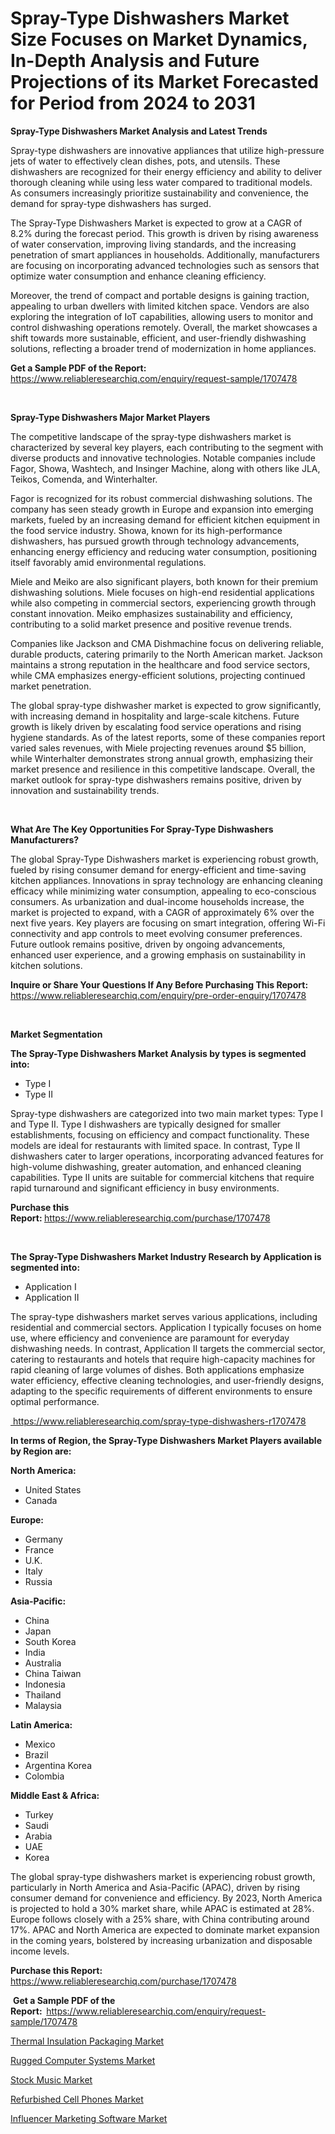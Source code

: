 <p><h1>Spray-Type Dishwashers Market Size Focuses on Market Dynamics, In-Depth Analysis and Future Projections of its Market Forecasted for Period from 2024 to 2031</h1></p><p><strong>Spray-Type Dishwashers Market Analysis and Latest Trends</strong></p>
<p><p>Spray-type dishwashers are innovative appliances that utilize high-pressure jets of water to effectively clean dishes, pots, and utensils. These dishwashers are recognized for their energy efficiency and ability to deliver thorough cleaning while using less water compared to traditional models. As consumers increasingly prioritize sustainability and convenience, the demand for spray-type dishwashers has surged.</p><p>The Spray-Type Dishwashers Market is expected to grow at a CAGR of 8.2% during the forecast period. This growth is driven by rising awareness of water conservation, improving living standards, and the increasing penetration of smart appliances in households. Additionally, manufacturers are focusing on incorporating advanced technologies such as sensors that optimize water consumption and enhance cleaning efficiency.</p><p>Moreover, the trend of compact and portable designs is gaining traction, appealing to urban dwellers with limited kitchen space. Vendors are also exploring the integration of IoT capabilities, allowing users to monitor and control dishwashing operations remotely. Overall, the market showcases a shift towards more sustainable, efficient, and user-friendly dishwashing solutions, reflecting a broader trend of modernization in home appliances.</p></p>
<p><strong>Get a Sample PDF of the Report:&nbsp;</strong> <a href="https://www.reliableresearchiq.com/enquiry/request-sample/1707478?utm_campaign=1138&utm_medium=2&utm_source=Github&utm_content=ia&utm_term=07102024&utm_id=spray-type-dishwashers">https://www.reliableresearchiq.com/enquiry/request-sample/1707478</a></p>
<p>&nbsp;</p>
<p><strong>Spray-Type Dishwashers Major Market Players</strong></p>
<p><p>The competitive landscape of the spray-type dishwashers market is characterized by several key players, each contributing to the segment with diverse products and innovative technologies. Notable companies include Fagor, Showa, Washtech, and Insinger Machine, along with others like JLA, Teikos, Comenda, and Winterhalter.</p><p>Fagor is recognized for its robust commercial dishwashing solutions. The company has seen steady growth in Europe and expansion into emerging markets, fueled by an increasing demand for efficient kitchen equipment in the food service industry. Showa, known for its high-performance dishwashers, has pursued growth through technology advancements, enhancing energy efficiency and reducing water consumption, positioning itself favorably amid environmental regulations.</p><p>Miele and Meiko are also significant players, both known for their premium dishwashing solutions. Miele focuses on high-end residential applications while also competing in commercial sectors, experiencing growth through constant innovation. Meiko emphasizes sustainability and efficiency, contributing to a solid market presence and positive revenue trends.</p><p>Companies like Jackson and CMA Dishmachine focus on delivering reliable, durable products, catering primarily to the North American market. Jackson maintains a strong reputation in the healthcare and food service sectors, while CMA emphasizes energy-efficient solutions, projecting continued market penetration.</p><p>The global spray-type dishwasher market is expected to grow significantly, with increasing demand in hospitality and large-scale kitchens. Future growth is likely driven by escalating food service operations and rising hygiene standards. As of the latest reports, some of these companies report varied sales revenues, with Miele projecting revenues around $5 billion, while Winterhalter demonstrates strong annual growth, emphasizing their market presence and resilience in this competitive landscape. Overall, the market outlook for spray-type dishwashers remains positive, driven by innovation and sustainability trends.</p></p>
<p>&nbsp;</p>
<p><strong>What Are The Key Opportunities For Spray-Type Dishwashers Manufacturers?</strong></p>
<p><p>The global Spray-Type Dishwashers market is experiencing robust growth, fueled by rising consumer demand for energy-efficient and time-saving kitchen appliances. Innovations in spray technology are enhancing cleaning efficacy while minimizing water consumption, appealing to eco-conscious consumers. As urbanization and dual-income households increase, the market is projected to expand, with a CAGR of approximately 6% over the next five years. Key players are focusing on smart integration, offering Wi-Fi connectivity and app controls to meet evolving consumer preferences. Future outlook remains positive, driven by ongoing advancements, enhanced user experience, and a growing emphasis on sustainability in kitchen solutions.</p></p>
<p><strong>Inquire or Share Your Questions If Any Before Purchasing This Report:</strong> <a href="https://www.reliableresearchiq.com/enquiry/pre-order-enquiry/1707478?utm_campaign=1138&utm_medium=2&utm_source=Github&utm_content=ia&utm_term=07102024&utm_id=spray-type-dishwashers">https://www.reliableresearchiq.com/enquiry/pre-order-enquiry/1707478</a></p>
<p>&nbsp;</p>
<p><strong>Market Segmentation</strong></p>
<p><strong>The Spray-Type Dishwashers Market Analysis by types is segmented into:</strong></p>
<p><ul><li>Type I</li><li>Type II</li></ul></p>
<p><p>Spray-type dishwashers are categorized into two main market types: Type I and Type II. Type I dishwashers are typically designed for smaller establishments, focusing on efficiency and compact functionality. These models are ideal for restaurants with limited space. In contrast, Type II dishwashers cater to larger operations, incorporating advanced features for high-volume dishwashing, greater automation, and enhanced cleaning capabilities. Type II units are suitable for commercial kitchens that require rapid turnaround and significant efficiency in busy environments.</p></p>
<p><strong>Purchase this Report:&nbsp;</strong><a href="https://www.reliableresearchiq.com/purchase/1707478?utm_campaign=1138&utm_medium=2&utm_source=Github&utm_content=ia&utm_term=07102024&utm_id=spray-type-dishwashers">https://www.reliableresearchiq.com/purchase/1707478</a></p>
<p>&nbsp;</p>
<p><strong>The Spray-Type Dishwashers Market Industry Research by Application is segmented into:</strong></p>
<p><ul><li>Application I</li><li>Application II</li></ul></p>
<p><p>The spray-type dishwashers market serves various applications, including residential and commercial sectors. Application I typically focuses on home use, where efficiency and convenience are paramount for everyday dishwashing needs. In contrast, Application II targets the commercial sector, catering to restaurants and hotels that require high-capacity machines for rapid cleaning of large volumes of dishes. Both applications emphasize water efficiency, effective cleaning technologies, and user-friendly designs, adapting to the specific requirements of different environments to ensure optimal performance.</p></p>
<p><a href="https://www.reliableresearchiq.com/spray-type-dishwashers-r1707478?utm_campaign=1138&utm_medium=2&utm_source=Github&utm_content=ia&utm_term=07102024&utm_id=spray-type-dishwashers">&nbsp;https://www.reliableresearchiq.com/spray-type-dishwashers-r1707478</a></p>
<p><strong>In terms of Region, the Spray-Type Dishwashers Market Players available by Region are:</strong></p>
<p>
    <p> <strong> North America: </strong>
        <ul>
            <li>United States</li>
            <li>Canada</li>
        </ul>
        </p> 
    <p> <strong> Europe: </strong>
        <ul>
            <li>Germany</li>
            <li>France</li>
            <li>U.K.</li>
            <li>Italy</li>
            <li>Russia</li>
        </ul>
        </p> 
    <p> <strong> Asia-Pacific: </strong>
        <ul>
            <li>China</li>
            <li>Japan</li>
            <li>South Korea</li>
            <li>India</li>
            <li>Australia</li>
            <li>China Taiwan</li>
            <li>Indonesia</li>
            <li>Thailand</li>
            <li>Malaysia</li>
        </ul>
        </p> 
    <p> <strong> Latin America: </strong>
        <ul>
            <li>Mexico</li>
            <li>Brazil</li>
            <li>Argentina Korea</li>
            <li>Colombia</li>
        </ul>
        </p> 
    <p> <strong> Middle East & Africa: </strong>
        <ul>
            <li>Turkey</li>
            <li>Saudi</li>
            <li>Arabia</li>
            <li>UAE</li>
            <li>Korea</li>
        </ul>
    </p>
    </p>
<p><p>The global spray-type dishwashers market is experiencing robust growth, particularly in North America and Asia-Pacific (APAC), driven by rising consumer demand for convenience and efficiency. By 2023, North America is projected to hold a 30% market share, while APAC is estimated at 28%. Europe follows closely with a 25% share, with China contributing around 17%. APAC and North America are expected to dominate market expansion in the coming years, bolstered by increasing urbanization and disposable income levels.</p></p>
<p><strong>Purchase this Report: </strong><a href="https://www.reliableresearchiq.com/purchase/1707478?utm_campaign=1138&utm_medium=2&utm_source=Github&utm_content=ia&utm_term=07102024&utm_id=spray-type-dishwashers">https://www.reliableresearchiq.com/purchase/1707478</a></p>
<p>&nbsp;<strong>Get a Sample PDF of the Report:&nbsp;&nbsp;</strong><a href="https://www.reliableresearchiq.com/enquiry/request-sample/1707478?utm_campaign=1138&utm_medium=2&utm_source=Github&utm_content=ia&utm_term=07102024&utm_id=spray-type-dishwashers">https://www.reliableresearchiq.com/enquiry/request-sample/1707478</a></p>
<p><strong></strong></p>
<p><p><a href="https://www.linkedin.com/pulse/thermal-insulation-packaging-market-size-segmentation-trends-zclwe?utm_campaign=1138&utm_medium=2&utm_source=Github&utm_content=ia&utm_term=07102024&utm_id=spray-type-dishwashers">Thermal Insulation Packaging Market</a></p><p><a href="https://www.linkedin.com/pulse/rugged-computer-systems-market-industry-trends-forecast-period-mkfyc?utm_campaign=1138&utm_medium=2&utm_source=Github&utm_content=ia&utm_term=07102024&utm_id=spray-type-dishwashers">Rugged Computer Systems Market</a></p><p><a href="https://www.linkedin.com/pulse/stock-music-market-research-report-forecast-growth-prospects-steady-iinkc?utm_campaign=1138&utm_medium=2&utm_source=Github&utm_content=ia&utm_term=07102024&utm_id=spray-type-dishwashers">Stock Music Market</a></p><p><a href="https://www.linkedin.com/pulse/global-refurbished-cell-phones-market-share-growth-opportunities-j799c?utm_campaign=1138&utm_medium=2&utm_source=Github&utm_content=ia&utm_term=07102024&utm_id=spray-type-dishwashers">Refurbished Cell Phones Market</a></p><p><a href="https://www.linkedin.com/pulse/strategic-insights-global-influencer-marketing-software-5psge?utm_campaign=1138&utm_medium=2&utm_source=Github&utm_content=ia&utm_term=07102024&utm_id=spray-type-dishwashers">Influencer Marketing Software Market</a></p></p>